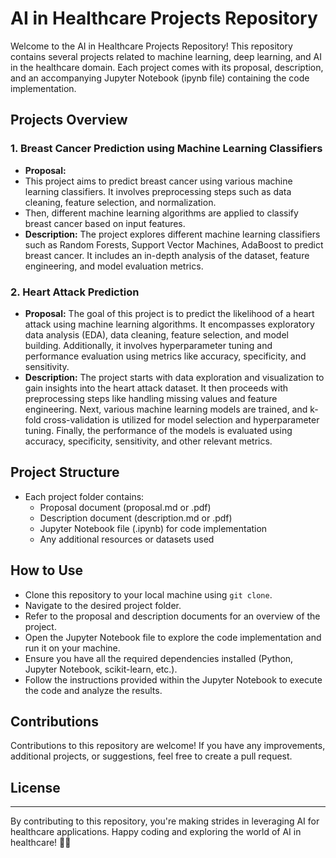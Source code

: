 # AI in Healthcare Projects Repository

Welcome to the AI in Healthcare Projects Repository! This repository contains several projects related to machine learning, deep learning, and AI in the healthcare domain. Each project comes with its proposal, description, and an accompanying Jupyter Notebook (ipynb file) containing the code implementation.

## Projects Overview

### 1. Breast Cancer Prediction using Machine Learning Classifiers
- **Proposal:**
- This project aims to predict breast cancer using various machine learning classifiers. It involves preprocessing     steps such as data cleaning, feature selection, and normalization.
- Then, different machine learning algorithms are applied to classify breast cancer based on input features.
- **Description:** The project explores different machine learning classifiers such as Random Forests, Support Vector Machines, AdaBoost to predict breast cancer. It includes an in-depth analysis of the dataset, feature engineering, and model evaluation metrics.

### 2. Heart Attack Prediction
- **Proposal:** The goal of this project is to predict the likelihood of a heart attack using machine learning algorithms. It encompasses exploratory data analysis (EDA), data cleaning, feature selection, and model building. Additionally, it involves hyperparameter tuning and performance evaluation using metrics like accuracy, specificity, and sensitivity.
- **Description:** The project starts with data exploration and visualization to gain insights into the heart attack dataset. It then proceeds with preprocessing steps like handling missing values and feature engineering. Next, various machine learning models are trained, and k-fold cross-validation is utilized for model selection and hyperparameter tuning. Finally, the performance of the models is evaluated using accuracy, specificity, sensitivity, and other relevant metrics.

## Project Structure
- Each project folder contains:
  - Proposal document (proposal.md or .pdf)
  - Description document (description.md or .pdf)
  - Jupyter Notebook file (.ipynb) for code implementation
  - Any additional resources or datasets used
  
## How to Use
- Clone this repository to your local machine using `git clone`.
- Navigate to the desired project folder.
- Refer to the proposal and description documents for an overview of the project.
- Open the Jupyter Notebook file to explore the code implementation and run it on your machine.
- Ensure you have all the required dependencies installed (Python, Jupyter Notebook, scikit-learn, etc.).
- Follow the instructions provided within the Jupyter Notebook to execute the code and analyze the results.

## Contributions
Contributions to this repository are welcome! If you have any improvements, additional projects, or suggestions, feel free to create a pull request.

## License

---

By contributing to this repository, you're making strides in leveraging AI for healthcare applications. Happy coding and exploring the world of AI in healthcare! 🚀🏥
